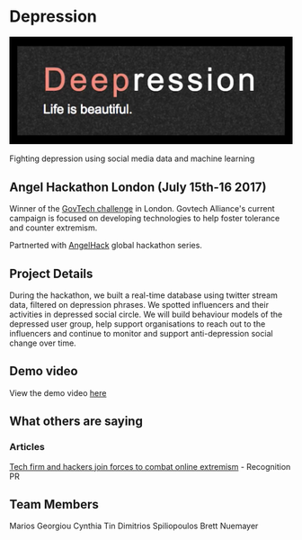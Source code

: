 # Depression
![Deepression](logo.png)

Fighting depression using social media data and machine learning

## Angel Hackathon London (July 15th-16 2017)

Winner of the [GovTech challenge](http://govtechalliance.org/current-campaigns/) in London. Govtech Alliance's current campaign is focused on developing technologies to help foster tolerance and counter extremism.

Partnerted with [AngelHack](http://www.hackathon.io/angelhack-global-hackathon-series-london) global hackathon series.

## Project Details

During the hackathon, we built a real-time database using twitter stream data, filtered on depression phrases. We spotted influencers and their activities in depressed social circle. We will build behaviour models of the depressed user group, help support organisations to reach out to the influencers and continue to monitor and support anti-depression social change over time.


## Demo video

View the demo video [here](https://youtu.be/fUGUEETyJuU)

## What others are saying

### Articles

[Tech firm and hackers join forces to combat online extremism](https://www.linkedin.com/pulse/tech-firm-hackers-join-forces-combat-online-extremism-rosie-earl?trk=v-feed&lipi=urn%3Ali%3Apage%3Ad_flagship3_search_srp_content%3BdN2zBG8043yQSjR8vAs%2Fqw%3D%3D&lipi=urn%3Ali%3Apage%3Ad_flagship3_search_srp_content%3B0KhODRZTQv6%2BoqThgou9Fw%3D%3D) - Recognition PR


## Team Members

Marios Georgiou
Cynthia Tin
Dimitrios Spiliopoulos
Brett Nuemayer
